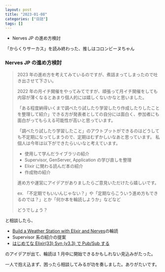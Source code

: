 ```yaml
---
layout: post
title: "2023-01-08"
categories: ["日誌"]
tags: []
---
```


- Nerves JP の進め方検討

「からくりサーカス」を読み終わった、推しはコロンビーヌちゃん

### Nerves JP の進め方検討

> 2023 年の進め方を考えてみているのですが、煮詰まってしまったので吐き出させて下さい。
>
> 2022 年の月イチ開催をやってみてですが、頑張って月イチ開催をしても内容が薄くなるとあまり個人的には嬉しくないかなと思いました。
>
> 「ある程度納得いくまで調べたり試したり学習したり作成したりしたことを整理して紹介」できる方が発表者としての自分には面白く、参加者にも面白がってもらえる可能性が高いと思っています。
>
> 「調べたり試したり学習したこと」のアウトプットができるのはどうしても不定期になってしまうので、定期はむずかしいなあと思っています。
> 私個人は今年は以下ができたらいいなと考えています。
>
> - 使用して学んだライブラリの紹介
> - Supervisor, GenServer, Application の学び直しを整理
> - Elixir に関わる読んだ本の紹介
> - 作成物の紹介
>
> 進め方や運営にアイデアがありましたらご意見いただけたら嬉しいです。
>
> ex. 「不定期でもいいんじゃない？」や「定期ならこういう進め方もできるのでは？」とか「何か本を輪読しようか」などなど
>
> どうでしょう？

と相談したら、

- [Build a Weather Station with Elixir and Nerves](https://pragprog.com/titles/passweather/build-a-weather-station-with-elixir-and-nerves/)の輪読
- Supervisor 系の紹介の提案
- [はじめてな Elixir(33) Syn (v3.3) で Pub/Sub する](https://qiita.com/kikuyuta/items/85645efb7562aaccbdf7)

のアイデアが出て、輪読は 1 月中に開始できるかもしれない見込みがたった。

一人で抱え込まず、困ったら相談してみるが功を奏しました。ありがたいです。
